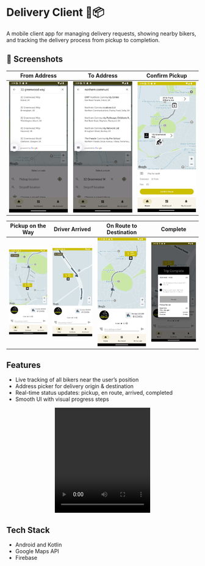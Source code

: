 # Delivery Client 🚴📦

A mobile client app for managing delivery requests, showing nearby bikers, and tracking the delivery process from pickup to completion.

## 📸 Screenshots

| From Address | To Address | Confirm Pickup |
|--------------|------------|----------------|
| ![From Address](assets/screens/1_from_address_picker.png) | ![To Address](assets/screens/2_to_address_picker.png) | ![Confirm Pickup](assets/screens/3_from_and_to_pickup.png) |

| Pickup on the Way | Driver Arrived | On Route to Destination | Complete |
|-------------------|----------------|--------------------------|----------|
| ![Pickup](assets/screens/4_pickup_on_the_way.png) | ![Driver Arrived](assets/screens/5_driver_arrived.png) | ![On Route](assets/screens/6_on_route_to_des.png) | ![Complete](assets/screens/7_complete.png) |

## Features
- Live tracking of all bikers near the user’s position
- Address picker for delivery origin & destination  
- Real-time status updates: pickup, en route, arrived, completed  
- Smooth UI with visual progress steps

<div align="center">
  <video width="250" height="275" src="https://github.com/user-attachments/assets/f5ea30d5-b5ae-444a-b092-99b653bb7177" frameborder="0" allowfullscreen></video>
</div>

## Tech Stack
- Android and Kotlin
- Google Maps API
- Firebase
